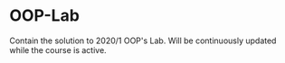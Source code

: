 # OOP-Lab

Contain the solution to 2020/1 OOP's Lab. Will be continuously updated while the course is active.
